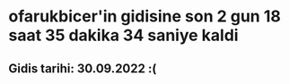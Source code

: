 # ofarukbicer'in gidisine son 2 gun 18 saat 35 dakika 34 saniye kaldi

## Gidis tarihi: 30.09.2022 :(